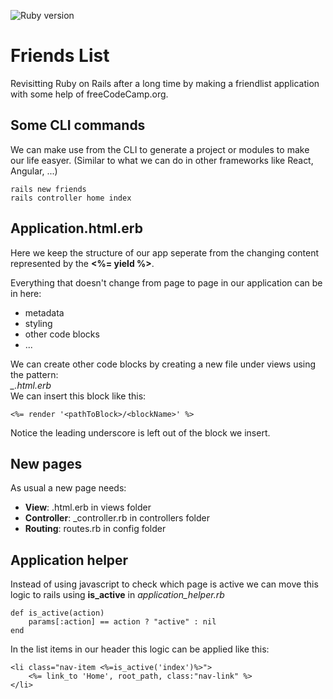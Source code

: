 ![Ruby version](https://img.shields.io/badge/RUBY-2.7.2-blue)

# Friends List
Revisitting Ruby on Rails after a long time by making a friendlist application with some help of freeCodeCamp.org. 

## Some CLI commands
We can make use from the CLI to generate a project or modules to make our life easyer. (Similar to what we can do in other frameworks like React, Angular, ...)

	rails new friends
	rails controller home index 

## Application.html.erb
Here we keep the structure of our app seperate from the changing content represented by the **<%= yield %>**.

Everything that doesn't change from page to page in our application can be in here: 
- metadata
- styling
- other code blocks 
- ...

We can create other code blocks by creating a new file under views using the pattern:  
*_<blockName>.html.erb*  
We can insert this block like this:

	<%= render '<pathToBlock>/<blockName>' %>

Notice the leading underscore is left out of the block we insert. 

## New pages
As usual a new page needs:
- **View**: <viewName>.html.erb in views folder
- **Controller**: <controllerName>_controller.rb in controllers folder
- **Routing**: routes.rb in config folder

## Application helper
Instead of using javascript to check which page is active we can move this logic to rails using **is_active** in *application_helper.rb*

	def is_active(action)       
    	params[:action] == action ? "active" : nil        
	end

In the list items in our header this logic can be applied like this:

	<li class="nav-item <%=is_active('index')%>">
    	<%= link_to 'Home', root_path, class:"nav-link" %>
	</li>


